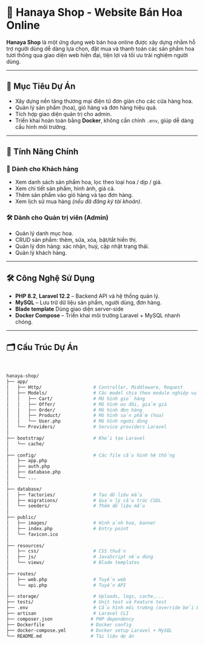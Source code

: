 # 🌸 Hanaya Shop - Website Bán Hoa Online

**Hanaya Shop** là một ứng dụng web bán hoa online được xây dựng nhằm hỗ trợ người dùng dễ dàng lựa chọn, đặt mua và thanh toán các sản phẩm hoa tươi thông qua giao diện web hiện đại, tiện lợi và tối ưu trải nghiệm người dùng.

---

## 🎯 Mục Tiêu Dự Án

- Xây dựng nền tảng thương mại điện tử đơn giản cho các cửa hàng hoa.
- Quản lý sản phẩm (hoa), giỏ hàng và đơn hàng hiệu quả.
- Tích hợp giao diện quản trị cho admin.
- Triển khai hoàn toàn bằng **Docker**, không cần chỉnh `.env`, giúp dễ dàng cấu hình môi trường.

---

## 🌟 Tính Năng Chính

### 👤 Dành cho Khách hàng
- Xem danh sách sản phẩm hoa, lọc theo loại hoa / dịp / giá.
- Xem chi tiết sản phẩm, hình ảnh, giá cả.
- Thêm sản phẩm vào giỏ hàng và tạo đơn hàng.
- Xem lịch sử mua hàng *(nếu đã đăng ký tài khoản)*.

### 🛠️ Dành cho Quản trị viên (Admin)
- Quản lý danh mục hoa.
- CRUD sản phẩm: thêm, sửa, xóa, bật/tắt hiển thị.
- Quản lý đơn hàng: xác nhận, huỷ, cập nhật trạng thái.
- Quản lý khách hàng.

---

## 🛠️ Công Nghệ Sử Dụng

- **PHP 8.2**, **Laravel 12.2** – Backend API và hệ thống quản lý.
- **MySQL** – Lưu trữ dữ liệu sản phẩm, người dùng, đơn hàng.
- **Blade template** Dùng giao diện server-side
- **Docker Compose** – Triển khai môi trường Laravel + MySQL nhanh chóng.

---

## 🗂️ Cấu Trúc Dự Án

<br>

```bash
hanaya-shop/
├── app/
│   ├── Http/                   # Controller, Middleware, Request
│   ├── Models/                 # Các model chia theo module nghiệp vụ
│   │   ├── Cart/               # Mô hình giỏ hàng
│   │   ├── Offer/              # Mô hình ưu đãi, giảm giá
│   │   ├── Order/              # Mô hình đơn hàng
│   │   ├── Product/            # Mô hình sản phẩm (hoa)
│   │   └── User.php            # Mô hình người dùng
│   └── Providers/              # Service providers Laravel
│
├── bootstrap/                  # Khởi tạo Laravel
│   └── cache/
│
├── config/                     # Các file cấu hình hệ thống
│   ├── app.php
│   ├── auth.php
│   ├── database.php
│   └── ...
│
├── database/
│   ├── factories/              # Tạo dữ liệu mẫu
│   ├── migrations/             # Quản lý cấu trúc CSDL
│   └── seeders/                # Thêm dữ liệu mẫu
│
├── public/
│   ├── images/                 # Hình ảnh hoa, banner
│   ├── index.php               # Entry point
│   └── favicon.ico
│
├── resources/
│   ├── css/                    # CSS thuần
│   ├── js/                     # JavaScript nếu dùng
│   └── views/                  # Blade templates
│
├── routes/
│   ├── web.php                 # Tuyến web
│   └── api.php                 # Tuyến API
│
├── storage/                    # Uploads, logs, cache,...
├── tests/                      # Unit test và Feature test
├── .env                        # Cấu hình môi trường (override bởi Docker)
├── artisan                     # Laravel CLI
├── composer.json              # PHP dependency
├── Dockerfile                 # Docker config
├── docker-compose.yml         # Docker setup Laravel + MySQL
└── README.md                  # Tài liệu dự án

